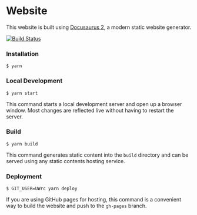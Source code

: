 # Website

This website is built using [Docusaurus 2](https://v2.docusaurus.io/), a modern static website generator.

[![Build Status](https://travis-ci.com/UWrc/UWrc.github.io.svg?branch=master)](https://travis-ci.com/UWrc/UWrc.github.io)

### Installation

```
$ yarn
```

### Local Development

```
$ yarn start
```

This command starts a local development server and open up a browser window. Most changes are reflected live without having to restart the server.

### Build

```
$ yarn build
```

This command generates static content into the `build` directory and can be served using any static contents hosting service.

### Deployment

```
$ GIT_USER=UWrc yarn deploy
```

If you are using GitHub pages for hosting, this command is a convenient way to build the website and push to the `gh-pages` branch.
